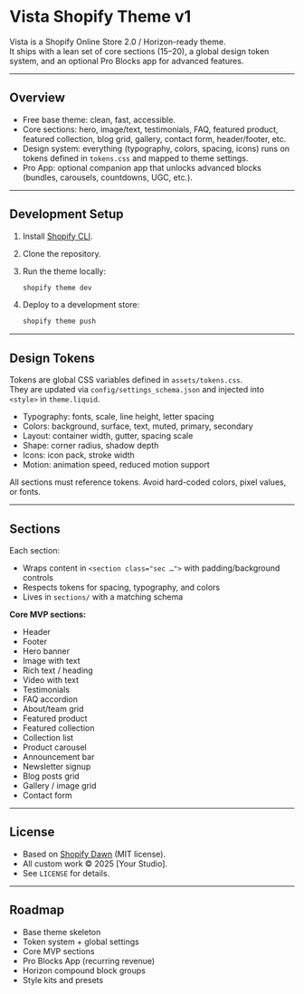 # Vista Shopify Theme v1

Vista is a Shopify Online Store 2.0 / Horizon-ready theme.  
It ships with a lean set of core sections (15–20), a global design token system, and an optional Pro Blocks app for advanced features.

---

## Overview
- Free base theme: clean, fast, accessible.  
- Core sections: hero, image/text, testimonials, FAQ, featured product, featured collection, blog grid, gallery, contact form, header/footer, etc.  
- Design system: everything (typography, colors, spacing, icons) runs on tokens defined in `tokens.css` and mapped to theme settings.  
- Pro App: optional companion app that unlocks advanced blocks (bundles, carousels, countdowns, UGC, etc.).

---

## Development Setup
1. Install [Shopify CLI](https://shopify.dev/docs/themes/tools/cli).  
2. Clone the repository.  
3. Run the theme locally:

   ```bash
   shopify theme dev
   ```

4. Deploy to a development store:

   ```bash
   shopify theme push
   ```

---

## Design Tokens
Tokens are global CSS variables defined in `assets/tokens.css`.  
They are updated via `config/settings_schema.json` and injected into `<style>` in `theme.liquid`.

- Typography: fonts, scale, line height, letter spacing  
- Colors: background, surface, text, muted, primary, secondary  
- Layout: container width, gutter, spacing scale  
- Shape: corner radius, shadow depth  
- Icons: icon pack, stroke width  
- Motion: animation speed, reduced motion support

All sections must reference tokens. Avoid hard-coded colors, pixel values, or fonts.

---

## Sections
Each section:
- Wraps content in `<section class="sec …">` with padding/background controls  
- Respects tokens for spacing, typography, and colors  
- Lives in `sections/` with a matching schema  

**Core MVP sections:**
- Header  
- Footer  
- Hero banner  
- Image with text  
- Rich text / heading  
- Video with text  
- Testimonials  
- FAQ accordion  
- About/team grid  
- Featured product  
- Featured collection  
- Collection list  
- Product carousel  
- Announcement bar  
- Newsletter signup  
- Blog posts grid  
- Gallery / image grid  
- Contact form  

---

## License
- Based on [Shopify Dawn](https://github.com/Shopify/dawn) (MIT license).  
- All custom work © 2025 [Your Studio].  
- See `LICENSE` for details.

---

## Roadmap
- Base theme skeleton  
- Token system + global settings  
- Core MVP sections  
- Pro Blocks App (recurring revenue)  
- Horizon compound block groups  
- Style kits and presets

